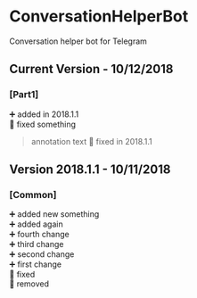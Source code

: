 # ConversationHelperBot
Conversation helper bot for Telegram



## Current Version  - 10/12/2018

### [Part1]
:heavy_plus_sign: added in 2018.1.1  
:hammer: fixed something  
> annotation text
:hammer: fixed in 2018.1.1  

## Version 2018.1.1 - 10/11/2018

### [Common]
:heavy_plus_sign: added new something  
:heavy_plus_sign: added again  
:heavy_plus_sign: fourth change  
:heavy_plus_sign: third change  
:heavy_plus_sign: second change  
:heavy_plus_sign: first change  
:hammer: fixed  
:bug: removed  
